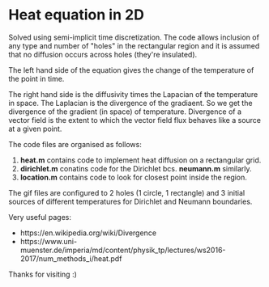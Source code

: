 # Heat equation in 2D
Solved using semi-implicit time discretization. The code allows inclusion of any type and number of "holes" in the rectangular region
and it is assumed that no diffusion occurs across holes (they're insulated). 

The left hand side of the equation gives the change of the temperature of the point in time.

The right hand side is the diffusivity times the Lapacian of the temperature in space. The Laplacian is the divergence of the gradiaent. So we
get the divergence of the gradient (in space) of temperature. Divergence of a vector field is the extent to which the vector field flux behaves like a source at a given point. 

The code files are organised as follows:
1. **heat.m** contains code to implement heat diffusion on a rectangular grid. 
2. **dirichlet.m** conatins code for the Dirichlet bcs. **neumann.m** similarly. 
3. **location.m** contains code to look for closest point inside the region. 

The gif files are configured to 2 holes (1 circle, 1 rectangle) and 3 initial sources of different temperatures for Dirichlet and Neumann boundaries.  

Very useful pages:
<ul>
  <li>https://en.wikipedia.org/wiki/Divergence</li>
  <li>https://www.uni-muenster.de/imperia/md/content/physik_tp/lectures/ws2016-2017/num_methods_i/heat.pdf</li>
</ul>



Thanks for visiting :)
 
